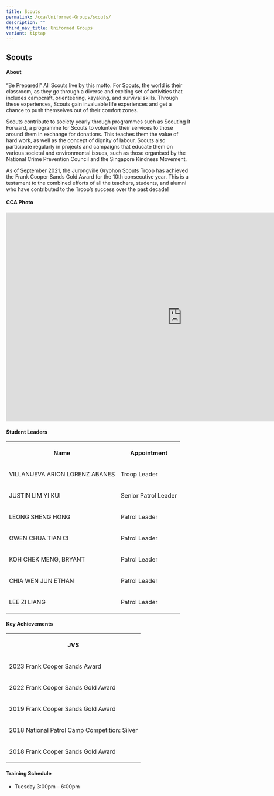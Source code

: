 ```yaml
---
title: Scouts
permalink: /cca/Uniformed-Groups/scouts/
description: ""
third_nav_title: Uniformed Groups
variant: tiptap
---
```

<h2>Scouts</h2>
<h4>About</h4>
<p>“Be Prepared!” All Scouts live by this motto. For Scouts, the world is
their classroom, as they go through a diverse and exciting set of activities
that includes campcraft, orienteering, kayaking, and survival skills. Through
these experiences, Scouts gain invaluable life experiences and get a chance
to push themselves out of their comfort zones.</p>
<p>Scouts contribute to society yearly through programmes such as Scouting
It Forward, a programme for Scouts to volunteer their services to those
around them in exchange for donations. This teaches them the value of hard
work, as well as the concept of dignity of labour. Scouts also participate
regularly in projects and campaigns that educate them on various societal
and environmental issues, such as those organised by the National Crime
Prevention Council and the Singapore Kindness Movement.</p>
<p>As of September 2021, the Jurongville Gryphon Scouts Troop has achieved
the Frank Cooper Sands Gold Award for the 10th consecutive year. This is
a testament to the combined efforts of all the teachers, students, and
alumni who have contributed to the Troop’s success over the past decade!</p>
<h4>CCA Photo</h4>
<div class="iframe-wrapper">
<iframe height="569" width="960" allowfullscreen="true" frameborder="0" src="https://docs.google.com/presentation/d/e/2PACX-1vRAF_mcA3aU3U2W8Im2Fbvut011CY-KBQaM7iL0vqzYLUBd8dIhuykDqqf_nV0tgSmCmAvkf_sgvxYP/embed?start=true&amp;loop=true&amp;delayms=5000"></iframe>
</div>
<h4>Student Leaders</h4>
<table style="minWidth: 50px">
<colgroup>
<col>
<col>
</colgroup>
<tbody>
<tr>
<th rowspan="1" colspan="1">
<p>Name</p>
</th>
<th rowspan="1" colspan="1">
<p>Appointment</p>
</th>
</tr>
<tr>
<td rowspan="1" colspan="1">
<p>VILLANUEVA ARION LORENZ ABANES</p>
</td>
<td rowspan="1" colspan="1">
<p>Troop Leader</p>
</td>
</tr>
<tr>
<td rowspan="1" colspan="1">
<p>JUSTIN LIM YI KUI</p>
</td>
<td rowspan="1" colspan="1">
<p>Senior Patrol Leader</p>
</td>
</tr>
<tr>
<td rowspan="1" colspan="1">
<p>LEONG SHENG HONG</p>
</td>
<td rowspan="1" colspan="1">
<p>Patrol Leader</p>
</td>
</tr>
<tr>
<td rowspan="1" colspan="1">
<p>OWEN CHUA TIAN CI</p>
</td>
<td rowspan="1" colspan="1">
<p>Patrol Leader</p>
</td>
</tr>
<tr>
<td rowspan="1" colspan="1">
<p>KOH CHEK MENG, BRYANT</p>
</td>
<td rowspan="1" colspan="1">
<p>Patrol Leader</p>
</td>
</tr>
<tr>
<td rowspan="1" colspan="1">
<p>CHIA WEN JUN ETHAN</p>
</td>
<td rowspan="1" colspan="1">
<p>Patrol Leader</p>
</td>
</tr>
<tr>
<td rowspan="1" colspan="1">
<p>LEE ZI LIANG</p>
</td>
<td rowspan="1" colspan="1">
<p>Patrol Leader</p>
</td>
</tr>
</tbody>
</table>
<h4>Key Achievements</h4>
<table style="minWidth: 25px">
<colgroup>
<col>
</colgroup>
<tbody>
<tr>
<th rowspan="1" colspan="1">
<p>JVS</p>
</th>
</tr>
<tr>
<td rowspan="1" colspan="1">
<p>2023 Frank Cooper Sands Award</p>
</td>
</tr>
<tr>
<td rowspan="1" colspan="1">
<p>2022 Frank Cooper Sands Gold Award</p>
</td>
</tr>
<tr>
<td rowspan="1" colspan="1">
<p>2019 Frank Cooper Sands Gold Award</p>
</td>
</tr>
<tr>
<td rowspan="1" colspan="1">
<p>2018&nbsp;National Patrol Camp Competition: Silver</p>
</td>
</tr>
<tr>
<td rowspan="1" colspan="1">
<p>2018 Frank Cooper Sands Gold Award</p>
</td>
</tr>
</tbody>
</table>
<h4>Training Schedule</h4>
<ul data-tight="true" class="tight">
<li>
<p>Tuesday 3:00pm – 6:00pm</p>
</li>
</ul>
<p></p>